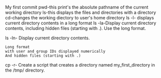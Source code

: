 My first commit
pwd-this print's the absolute pathname of the current working directory
ls-this displays the files and directories with a directory
cd-changes the working diectory to user's home directory
ls -l- displays current directory contents in a long format
ls -la-Display current directory contents, including hidden files (starting with .). Use the long format.

ls -ln- Display current directory contents.

    Long format
    with user and group IDs displayed numerically
    And hidden files (starting with .)
cp -r- Create a script that creates a directory named my_first_directory in the /tmp/ directory.


